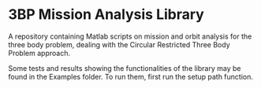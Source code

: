 # 3BP Mission Analysis Library
A repository containing Matlab scripts on mission and orbit analysis for the three body problem, dealing with the Circular Restricted Three Body Problem approach.

Some tests and results showing the functionalities of the library may be found in the Examples folder. To run them, first run the setup path function.
